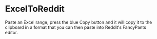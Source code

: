 # ExcelToReddit

Paste an Excel range, press the blue Copy button and it will copy it to the clipboard in a format that you can then paste into Reddit's FancyPants editor.

